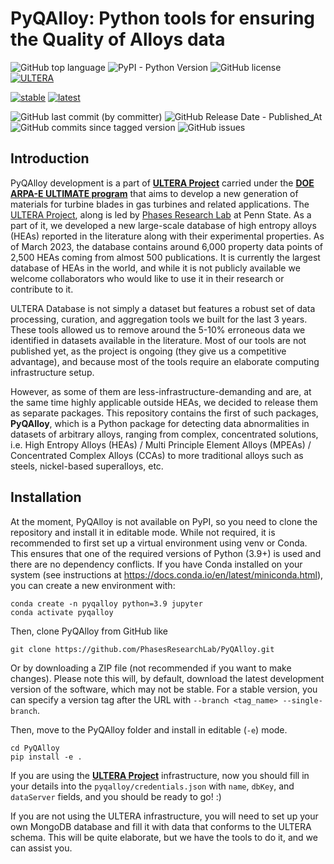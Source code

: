 # PyQAlloy: Python tools for ensuring the Quality of Alloys data

![GitHub top language](https://img.shields.io/github/languages/top/PhasesResearchLab/PyQAlloy)
![PyPI - Python Version](https://img.shields.io/pypi/pyversions/pysipfenn)
![GitHub license](https://img.shields.io/github/license/PhasesResearchLab/PyQAlloy)
[![ULTERA](https://img.shields.io/badge/ULTERA-statistics-red)](https://ULTERA.org)

[![stable](https://img.shields.io/badge/Read%20The%20Docs-Stable-green)](https://pyqalloy.readthedocs.io/en/stable/) 
[![latest](https://img.shields.io/badge/Read%20The%20Docs-Latest-green)](https://pyqalloy.readthedocs.io/en/latest/)

![GitHub last commit (by committer)](https://img.shields.io/github/last-commit/PhasesResearchLab/PyQAlloy?label=Last%20Commit)
![GitHub Release Date - Published_At](https://img.shields.io/github/release-date/PhasesResearchLab/PyQAlloy?label=Last%20Release)
![GitHub commits since tagged version](https://img.shields.io/github/commits-since/PhasesResearchLab/PyQAlloy/v0.3.0?color=g)
![GitHub issues](https://img.shields.io/github/issues/PhasesResearchLab/PyQAlloy)

## Introduction

PyQAlloy development is a part of [**ULTERA Project**](https://ultera.org) carried under the 
[**DOE ARPA-E ULTIMATE program**](https://arpa-e.energy.gov/?q=arpa-e-programs/ultimate) that
aims to develop a new generation of materials for turbine blades in gas turbines and related
applications. The [ULTERA Project](https://ultera.org), along is led by 
[Phases Research Lab](https://phaseslab.com) at Penn State. As a part of it, we developed 
a new large-scale database of high entropy alloys (HEAs) reported in the literature
along with their experimental properties. As of March 2023, the database contains
around 6,000 property data points of 2,500 HEAs coming from almost 500 publications. It is
currently the largest database of HEAs in the world, and while it is not publicly available
we welcome collaborators who would like to use it in their research or contribute to it.

ULTERA Database is not simply a dataset but features a robust set of data processing, 
curation, and aggregation tools we built for the last 3 years. These tools allowed us to 
remove around the 5-10% erroneous data we identified in datasets available in the literature.
Most of our tools are not published yet, as the project is ongoing (they give us a competitive
advantage), and because most of the tools require an elaborate computing infrastructure setup.

However, as some of them are less-infrastructure-demanding and are, at the same time
highly applicable outside HEAs, we decided to release them as separate packages. This repository
contains the first of such packages, **PyQAlloy**, which is a Python package for detecting data
abnormalities in datasets of arbitrary alloys, ranging from complex, concentrated solutions, i.e.
High Entropy Alloys (HEAs) / Multi Principle Element Alloys (MPEAs) / Concentrated Complex Alloys 
(CCAs) to more traditional alloys such as steels, nickel-based superalloys, etc.

## Installation

At the moment, PyQAlloy is not available on PyPI, so you need to clone the repository and install
it in editable mode. While not required, it is recommended to first set up a virtual environment using venv or Conda. 
This ensures that one of the required versions of Python (3.9+) is used and there are no dependency conflicts. 
If you have Conda installed on your system (see instructions at https://docs.conda.io/en/latest/miniconda.html), 
you can create a new environment with:

    conda create -n pyqalloy python=3.9 jupyter
    conda activate pyqalloy

Then, clone PyQAlloy from GitHub like

    git clone https://github.com/PhasesResearchLab/PyQAlloy.git

Or by downloading a ZIP file (not recommended if you want to make changes). Please note this will, by default, download 
the latest development version of the software, which may not be stable. For a stable version, you can specify a version 
tag after the URL with `--branch <tag_name> --single-branch`.

Then, move to the PyQAlloy folder and install in editable (`-e`) mode.

    cd PyQAlloy
    pip install -e .

If you are using the [**ULTERA Project**](https://ultera.org) infrastructure, now you should fill in your details into the 
`pyqalloy/credentials.json` with `name`, `dbKey`, and `dataServer` fields, and you should be ready to go! :)

If you are not using the ULTERA infrastructure, you will need to set up your own MongoDB database and fill it with data 
that conforms to the ULTERA schema. This will be quite elaborate, but we have the tools to do it, and we can assist you. 

